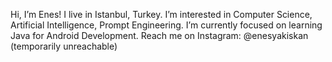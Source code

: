 Hi, I’m Enes! I live in Istanbul, Turkey. I’m interested in Computer Science, Artificial Intelligence, Prompt Engineering. I’m currently focused on learning Java for Android Development. Reach me on Instagram: @enesyakiskan (temporarily unreachable)

<!---
enesyakiskan/enesyakiskan is a ✨ special ✨ repository because its `README.md` (this file) appears on your GitHub profile.
You can click the Preview link to take a look at your changes.
--->
